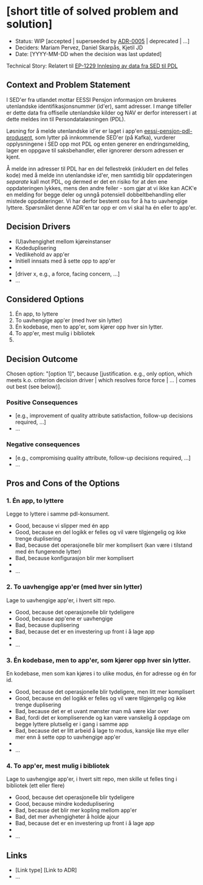 # [short title of solved problem and solution]

* Status: WIP [accepted | superseeded by [ADR-0005](0005-example.md) | deprecated | …]
* Deciders: Mariam Pervez, Daniel Skarpås, Kjetil JD
* Date: [YYYY-MM-DD when the decision was last updated]

Technical Story: Relatert til [EP-1229 Innlesing av data fra SED til PDL](https://jira.adeo.no/browse/EP-1229)

## Context and Problem Statement

I SED'er fra utlandet mottar EESSI Pensjon informasjon om brukeres utenlandske identifikasjonsnummer (id'er), samt adresser. I mange tilfeller er dette data fra offiselle utenlandske kilder og NAV er derfor interessert i at dette meldes inn til Persondataløsningen (PDL).

Løsning for å melde utenlandske id'er er laget i app'en [eessi-pensjon-pdl-produsent](https://github.com/navikt/eessi-pensjon-pdl-produsent), som lytter på innkommende SED'er (på Kafka), vurderer opplysningene i SED opp mot PDL og enten generer en endringsmelding, lager en oppgave til saksbehandler, eller ignorerer dersom adressen er kjent.  

Å melde inn adresser til PDL har en del fellestrekk (inkludert en del felles kode) med å melde inn utenlandske id'er, men samtidig blir oppdateringen _separate_ kall mot PDL, og dermed er det en risiko for at den ene oppdateringen lykkes, mens den andre feiler - som gjør at vi ikke kan ACK'e en melding for begge deler og unngå potensiell dobbeltbehandling eller mistede oppdateringer. Vi har derfor bestemt oss for å ha to uavhengige lyttere. Spørsmålet denne ADR'en tar opp er om vi skal ha én eller to app'er. 

## Decision Drivers

* (U)avhengighet mellom kjøreinstanser
* Kodeduplisering
* Vedlikehold av app'er
* Initiell innsats med å sette opp to app'er
* 
* [driver x, e.g., a force, facing concern, …]
* … <!-- numbers of drivers can vary -->

## Considered Options

1. Én app, to lyttere
2. To uavhengige app'er (med hver sin lytter)
3. Én kodebase, men to app'er, som kjører opp hver sin lytter.
4. To app'er, mest mulig i bibliotek
5. 

## Decision Outcome

Chosen option: "[option 1]", because [justification. e.g., only option, which meets k.o. criterion decision driver | which resolves force force | … | comes out best (see below)].

### Positive Consequences

* [e.g., improvement of quality attribute satisfaction, follow-up decisions required, …]
* …

### Negative consequences

* [e.g., compromising quality attribute, follow-up decisions required, …]
* …

## Pros and Cons of the Options <!-- optional -->

### 1. Én app, to lyttere

Legge to lyttere i samme pdl-konsument.

* Good, because vi slipper med én app
* Good, because en del logikk er felles og vil være tilgjengelig og ikke trenge duplisering
* Bad, because det operasjonelle blir mer komplisert (kan være i tilstand med én fungerende lytter)
* Bad, because konfigurasjon blir mer komplisert
* 
* … <!-- numbers of pros and cons can vary -->

### 2. To uavhengige app'er (med hver sin lytter)

Lage to uavhengige app'er, i hvert sitt repo.

* Good, because det operasjonelle blir tydeligere
* Good, because app'ene er uavhengige
* Bad, because duplisering
* Bad, because det er en investering up front i å lage app
* 
* … <!-- numbers of pros and cons can vary -->

### 3. Én kodebase, men to app'er, som kjører opp hver sin lytter.

En kodebase, men som kan kjøres i to ulike modus, én for adresse og én for id.

* Good, because det operasjonelle blir tydeligere, men litt mer komplisert
* Good, because en del logikk er felles og vil være tilgjengelig og ikke trenge duplisering
* Bad, because det er et uvant mønster man må være klar over
* Bad, fordi det er kompliserende og kan være vanskelig å oppdage om begge lyttere plutselig er i gang i samme app
* Bad, because det er litt arbeid å lage to modus, kanskje like mye eller mer enn å sette opp to uavhengige app'er
* 
* … <!-- numbers of pros and cons can vary -->

### 4. To app'er, mest mulig i bibliotek

Lage to uavhengige app'er, i hvert sitt repo, men skille ut felles ting i bibliotek (ett eller flere)

* Good, because det operasjonelle blir tydeligere
* Good, because mindre kodeduplisering
* Bad, because det blir mer kopling mellom app'er
* Bad, det mer avhengigheter å holde ajour
* Bad, because det er en investering up front i å lage app
* 
* … <!-- numbers of pros and cons can vary -->

## Links <!-- optional -->

* [Link type] [Link to ADR] <!-- example: Refined by [ADR-0005](0005-example.md) -->
* … <!-- numbers of links can vary -->
